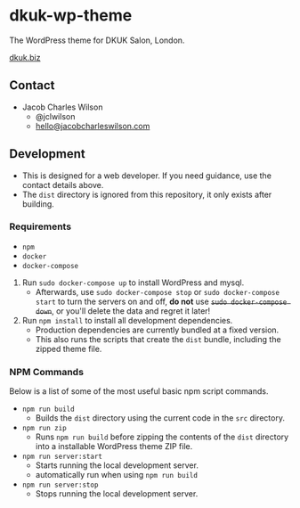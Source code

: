 # dkuk-wp-theme
The WordPress theme for DKUK Salon, London.

[dkuk.biz](http://dkuk.biz)

## Contact

* Jacob Charles Wilson
  * @jclwilson
  * hello@jacobcharleswilson.com

## Development

* This is designed for a web developer. If you need guidance, use the contact details above.
* The `dist` directory is ignored from this repository, it only exists after building.

### Requirements

* `npm`
* `docker`
* `docker-compose`

1. Run `sudo docker-compose up` to install WordPress and mysql.
    * Afterwards, use `sudo docker-compose stop` or `sudo docker-compose start` to turn the servers on and off, **do not** use ~~`sudo docker-compose down`~~, or you'll delete the data and regret it later!
2. Run `npm install` to install all development dependencies.
    * Production dependencies are currently bundled at a fixed version.
    * This also runs the scripts that create the `dist` bundle, including the zipped theme file.

### NPM Commands

Below is  a list of some of the most useful basic npm script commands.

* `npm run build`
  * Builds the `dist` directory using the current code in the `src` directory.
* `npm run zip`
  * Runs `npm run build` before zipping the contents of the `dist` directory into a installable WordPress theme ZIP file.
* `npm run server:start`
  * Starts running the local development server.
  * automatically run when using `npm run build`
* `npm run server:stop`
  * Stops running the local development server.
